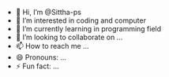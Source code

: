 - 👋 Hi, I’m @Sittha-ps
- 👀 I’m interested in coding and computer
- 🌱 I’m currently learning in programming field
- 💞️ I’m looking to collaborate on ...
- 📫 How to reach me ...
- 😄 Pronouns: ...
- ⚡ Fun fact: ...

<!---
Sittha-ps/Sittha-ps is a ✨ special ✨ repository because its `README.md` (this file) appears on your GitHub profile.
You can click the Preview link to take a look at your changes.
--->
